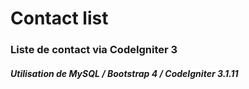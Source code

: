 # Contact list

### Liste de contact via CodeIgniter 3

##### Utilisation de MySQL / Bootstrap 4 / CodeIgniter 3.1.11
